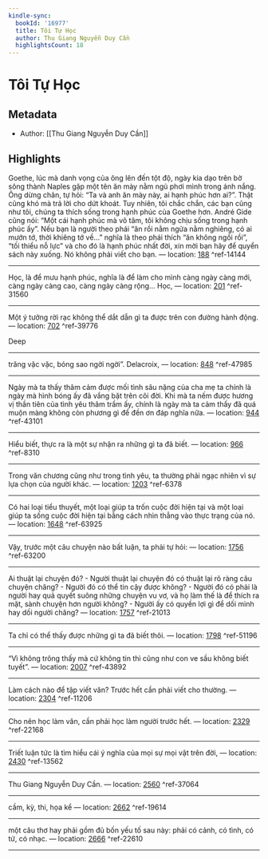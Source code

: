 ```yaml
---
kindle-sync:
  bookId: '16977'
  title: Tôi Tự Học
  author: Thu Giang Nguyễn Duy Cần
  highlightsCount: 18
---
```

# Tôi Tự Học
## Metadata
* Author: [[Thu Giang Nguyễn Duy Cần]]

## Highlights
Goethe, lúc mà danh vọng của ông lên đến tột độ, ngày kia dạo trên bờ sông thành Naples gặp một tên ăn mày nằm ngủ phơi mình trong ánh nắng. Ông dừng chân, tự hỏi: “Ta và anh ăn mày này, ai hạnh phúc hơn ai?”. Thật cũng khó mà trả lời cho dứt khoát. Tuy nhiên, tôi chắc chắn, các bạn cũng như tôi, chúng ta thích sống trong hạnh phúc của Goethe hơn. André Gide cũng nói: “Một cái hạnh phúc mà vô tâm, tôi không chịu sống trong hạnh phúc ấy”. Nếu bạn là người theo phái “ăn rồi nằm ngửa nằm nghiêng, có ai mướn tớ, thời khiêng tớ về...” nghĩa là theo phái thích “ăn không ngồi rồi”, “tối thiểu nỗ lực” và cho đó là hạnh phúc nhất đời, xin mời bạn hãy để quyển sách này xuống. Nó không phải viết cho bạn. — location: [188]() ^ref-14144

---
Học, là để mưu hạnh phúc, nghĩa là để làm cho mình càng ngày càng mới, càng ngày càng cao, càng ngày càng rộng... Học, — location: [201]() ^ref-31560

---
Một ý tưởng rời rạc không thể dắt dẫn gì ta được trên con đường hành động. — location: [702]() ^ref-39776

Deep

---
trăng vặc vặc, bóng sao ngời ngời”. Delacroix, — location: [848]() ^ref-47985

---
Ngày mà ta thấy thâm cảm được mối tình sâu nặng của cha mẹ ta chính là ngày mà hình bóng ấy đã vắng bặt trên cõi đời. Khi mà ta nếm được hương vị thần tiên của tình yêu thâm trầm ấy, chính là ngày mà ta cảm thấy đã quá muộn màng không còn phương gì để đền ơn đáp nghĩa nữa. — location: [944]() ^ref-43101

---
Hiểu biết, thực ra là một sự nhận ra những gì ta đã biết. — location: [966]() ^ref-8310

---
Trong văn chương cũng như trong tình yêu, ta thường phải ngạc nhiên vì sự lựa chọn của người khác. — location: [1203]() ^ref-6378

---
Có hai loại tiểu thuyết, một loại giúp ta trốn cuộc đời hiện tại và một loại giúp ta sống cuộc đời hiện tại bằng cách nhìn thẳng vào thực trạng của nó. — location: [1648]() ^ref-63925

---
Vậy, trước một câu chuyện nào bất luận, ta phải tự hỏi: — location: [1756]() ^ref-63200

---
Ai thuật lại chuyện đó? - Người thuật lại chuyện đó có thuật lại rõ ràng câu chuyện chăng? - Người đó có thể tin cậy được không? - Người đó có phải là người hay quả quyết suông những chuyện vu vơ, và họ làm thế là để thích ra mặt, sành chuyện hơn người không? - Người ấy có quyền lợi gì để dối mình hay dối người chăng? — location: [1757]() ^ref-21013

---
Ta chỉ có thể thấy được những gì ta đã biết thôi. — location: [1798]() ^ref-51196

---
“Vì không trông thấy mà cứ không tin thì cũng như con ve sầu không biết tuyết”. — location: [2007]() ^ref-43892

---
Làm cách nào để tập viết văn? Trước hết cần phải viết cho thường. — location: [2304]() ^ref-11206

---
Cho nên học làm văn, cần phải học làm người trước hết. — location: [2329]() ^ref-22168

---
Triết luận tức là tìm hiểu cái ý nghĩa của mọi sự mọi vật trên đời, — location: [2430]() ^ref-13562

---
Thu Giang Nguyễn Duy Cần. — location: [2560]() ^ref-37064

---
cầm, kỳ, thi, họa kể — location: [2662]() ^ref-19614

---
một câu thơ hay phải gồm đủ bốn yếu tố sau này: phải có cảnh, có tình, có tứ, có nhạc. — location: [2666]() ^ref-22610

---
